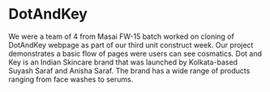 # DotAndKey

We were a team of 4 from Masai FW-15 batch worked on cloning of DotAndKey webpage as part of our third unit construct week. Our project demonstrates a basic flow of pages were users can see cosmatics. Dot and Key is an Indian Skincare brand that was launched by Kolkata-based Suyash Saraf and Anisha Saraf. The brand has a wide range of products ranging from face washes to serums.
